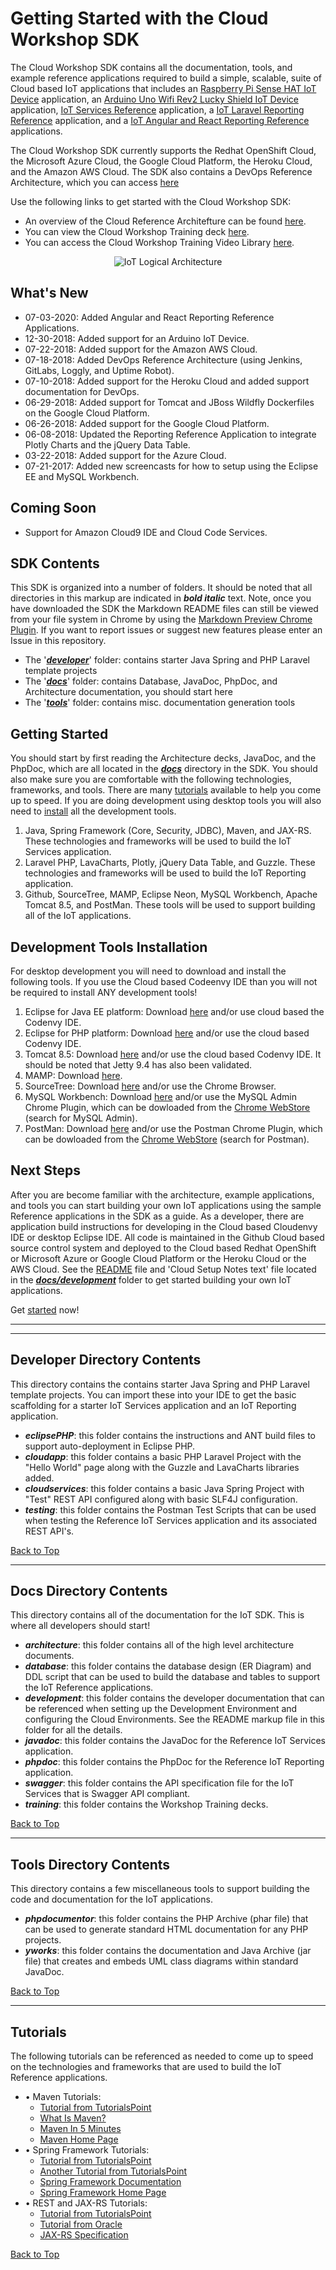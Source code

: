 
**Getting Started with the Cloud Workshop SDK**
==================
The Cloud Workshop SDK contains all the documentation, tools, and example reference applications required to build a simple, scalable, suite of Cloud based IoT applications that includes an [Raspberry Pi Sense HAT IoT Device](https://github.com/markreha/cloudpi/blob/master/README.md) application, an [Arduino Uno Wifi Rev2 Lucky Shield IoT Device](https://github.com/markreha/cloudard/blob/master/README.md) application, [IoT Services Reference](https://github.com/markreha/cloudservices/blob/master/README.md) application, a [IoT Laravel Reporting Reference](https://github.com/markreha/cloudapp/blob/master/README.md) application, and a [IoT Angular and React Reporting Reference](https://github.com/markreha/cloudapp2/blob/master/README.md) applications. 

The Cloud Workshop SDK currently supports the Redhat OpenShift  Cloud, the Microsoft Azure Cloud, the Google Cloud Platform, the Heroku Cloud, and the Amazon AWS Cloud. The SDK also contains a DevOps Reference Architecture, which you can access [here](https://github.com/markreha/cloudworkshop/blob/master/sdk/docs/devops/README.md)

Use the following links to get started with the Cloud Workshop SDK:
* An overview of the Cloud Reference Architefture can be found [here](https://github.com/markreha/cloudworkshop/blob/master/sdk/docs/architecture/Cloud%20Workshop%20Architecture.pdf).
* You can view the Cloud Workshop Training deck [here](https://github.com/markreha/cloudworkshop/blob/master/sdk/docs/training/Cloud%20Workshop%20Training.pdf).
* You can access the Cloud Workshop Training Video Library [here](https://github.com/markreha/cloudworkshop/blob/master/sdk/docs/training/screencasts/README.md).


<p align="center">
	<img src="sdk/docs/architecture/images/cloud.png" alt="IoT Logical Architecture"/>
</p>

What's New
--------
- 07-03-2020: Added Angular and React Reporting Reference Applications.
- 12-30-2018: Added support for an Arduino IoT Device.
- 07-22-2018: Added support for the Amazon AWS Cloud.
- 07-18-2018: Added DevOps Reference Architecture (using Jenkins, GitLabs, Loggly, and Uptime Robot).
- 07-10-2018: Added support for the Heroku Cloud and added support documentation for DevOps.
- 06-29-2018: Added support for Tomcat and JBoss Wildfly Dockerfiles on the Google Cloud Platform.
- 06-26-2018: Added support for the Google Cloud Platform.
- 06-08-2018: Updated the Reporting Reference Application to integrate Plotly Charts and the jQuery Data Table.
- 03-22-2018: Added support for the Azure Cloud.
- 07-21-2017: Added new screencasts for how to setup using the Eclipse EE and MySQL Workbench.

Coming Soon
--------
- Support for Amazon Cloud9 IDE and Cloud Code Services.

SDK Contents
--------
This SDK is organized into a number of folders. It should be noted that all directories in this markup are indicated in ***bold italic*** text. Note, once you have downloaded the SDK the Markdown README files can still be viewed from your file system in Chrome by using the [Markdown Preview Chrome Plugin](https://chrome.google.com/webstore/detail/markdown-preview/jmchmkecamhbiokiopfpnfgbidieafmd). If you want to report issues or suggest new features please enter an Issue in this repository.
 - The '[***developer***](#developer-directory-contents)' folder: contains starter Java Spring and PHP Laravel template projects 
 - The '[***docs***](#docs-directory-contents)' folder: contains Database, JavaDoc, PhpDoc, and Architecture documentation, you should start here 
 - The '[***tools***](#tools-directory-contents)' folder: contains misc. documentation generation tools

Getting Started
--------
You should start by first reading the Architecture decks, JavaDoc, and the PhpDoc, which are all located in the [***docs***](sdk/docs/development/README.md) directory in the SDK. You should also make sure you are comfortable with the following technologies, frameworks, and tools. There are many [tutorials](#tutorials) available to help you come up to speed. If you are doing development using desktop tools you will also need to [install](#development-tools-installation) all the development tools.
1)  Java, Spring Framework (Core, Security, JDBC), Maven, and JAX-RS. These technologies and frameworks will be used to build the IoT Services application.
2) Laravel PHP, LavaCharts, Plotly, jQuery Data Table, and Guzzle. These technologies and frameworks will be used to build the IoT Reporting application.
3) Github, SourceTree, MAMP, Eclipse Neon, MySQL Workbench, Apache Tomcat 8.5, and PostMan. These tools will be used to support building all of the IoT applications.

Development Tools Installation
--------
For desktop development you will need to download and install the following tools. If you use the Cloud based Codeenvy IDE than you will not be required to install ANY development tools!
1. Eclipse for Java EE platform: Download [here](http://www.eclipse.org/downloads/eclipse-packages/) and/or use cloud based the Codenvy IDE.
2. Eclipse for PHP platform: Download [here](http://www.eclipse.org/downloads/eclipse-packages/) and/or use the cloud based Codenvy IDE.
3. Tomcat 8.5: Download [here](http://tomcat.apache.org/download-80.cgi) and/or use the cloud based Codenvy IDE. It should be noted that Jetty 9.4 has also been validated.
4. MAMP: Download [here](https://www.mamp.info/en/downloads/).
5. SourceTree: Download [here](https://www.sourcetreeapp.com) and/or use the Chrome Browser.
6. MySQL Workbench: Download [here](https://dev.mysql.com/downloads/workbench/) and/or use the MySQL Admin Chrome Plugin, which can be dowloaded from the [Chrome WebStore](https://chrome.google.com/webstore/) (search for MySQL Admin).
7. PostMan: Download [here](www.getpostman.org) and/or use the Postman Chrome Plugin, which can be dowloaded from the [Chrome WebStore](https://chrome.google.com/webstore/) (search for Postman).

Next Steps
--------
After you are become familiar with the architecture, example applications, and tools you can start building your own IoT applications using the sample Reference applications in the SDK as a guide. As a developer, there are application build instructions for developing in the Cloud based Cloudenvy IDE or desktop Eclipse IDE. All code is maintained in the Github Cloud based source control system and deployed to the Cloud based Redhat OpenShift or Microsoft Azure or Google Cloud Platform or the Heroku Cloud or the AWS Cloud. See the [README](sdk/docs/development/README.md) file and 'Cloud Setup Notes text' file located in the [***docs/development***](sdk/docs/development/README.md) folder to get started building your own IoT applications.

Get [started](sdk/docs/development/README.md) now!

----------

----------

Developer Directory Contents
----------
This directory contains the contains starter Java Spring and PHP Laravel template projects. You can import these into your IDE to get the basic scaffolding for a starter IoT Services application and an IoT Reporting application.

 - ***eclipsePHP***: this folder contains the instructions and ANT build files to support auto-deployment in Eclipse PHP.
 - ***cloudapp***: this folder contains a basic PHP Laravel Project with the "Hello World" page along with the Guzzle and LavaCharts libraries added.
 - ***cloudservices***: this folder contains a basic Java Spring Project with "Test" REST API configured along with basic SLF4J configuration.
 - ***testing***: this folder contains the Postman Test Scripts that can be used when testing the Reference IoT Services application and its associated REST API's.

[Back to Top](#getting-started-with-the-cloud-workshop-sdk)

----------

Docs Directory Contents
----------
This directory contains all of the documentation for the IoT SDK. This is where all developers should start!

 - ***architecture***: this folder contains all of the high level architecture documents.
 - ***database***: this folder contains the database design (ER Diagram) and DDL script that can be used to build the database and tables to support the IoT Reference applications.
 - ***development***: this folder contains the developer documentation that can be referenced when setting up the Development Environment and configuring the Cloud Environments. See the README markup file in this folder for all the details.
 - ***javadoc***: this folder contains the JavaDoc for the Reference IoT Services application.
 - ***phpdoc***: this folder contains the PhpDoc for the Reference IoT Reporting application.
 - ***swagger***: this folder contains the API specification file for the IoT Services that is Swagger API compliant.
 - ***training***: this folder contains the Workshop Training decks.

[Back to Top](#getting-started-with-the-cloud-workshop-sdk)

----------

Tools Directory Contents
----------
This directory contains a few miscellaneous tools to support building the code and documentation for the IoT applications.

 - ***phpdocumentor***: this folder contains the PHP Archive (phar file) that can be used to generate standard HTML documentation for any PHP projects.
 - ***yworks***: this folder contains the documentation and Java Archive (jar file) that creates and embeds UML class diagrams within standard JavaDoc.

[Back to Top](#getting-started-with-the-cloud-workshop-sdk)

----------

Tutorials
----------
The following tutorials can be referenced as needed to come up to speed on the technologies and frameworks that are used to build the IoT Reference applications.

 - • Maven Tutorials:
	 - [Tutorial from TutorialsPoint](https://www.tutorialspoint.com/maven/index.htm) 
	 - [What Is Maven?](https://maven.apache.org/what-is-maven.html)
	 - [Maven In 5 Minutes](https://maven.apache.org/guides/getting-started/maven-in-five-minutes.html)
	 - [Maven Home Page](https://maven.apache.org)
 - • Spring Framework Tutorials:
	- [Tutorial from TutorialsPoint](https://www.tutorialspoint.com/spring/index.htm)
	- [Another Tutorial from TutorialsPoint](https://www.tutorialspoint.com/springjdbc/index.htm)
	- [Spring Framework Documentation](https://docs.spring.io/spring/docs/current/spring-framework-reference/htmlsingle/)
	- [Spring Framework Home Page](https://spring.io)
 - • REST and JAX-RS Tutorials:
	- [Tutorial from TutorialsPoint](https://www.tutorialspoint.com/restful/index.htm)
	- [Tutorial from Oracle](http://docs.oracle.com/javaee/6/tutorial/doc/bnayk.html)
	- [JAX-RS Specification](http://download.oracle.com/otn-pub/jcp/jaxrs-2_0_rev_A-mrel-eval-spec/jsr339-jaxrs-2.0-final-spec.pdf)

[Back to Top](#getting-started-with-the-cloud-workshop-sdk)

